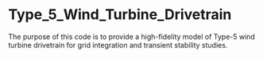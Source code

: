 # Type_5_Wind_Turbine_Drivetrain
The purpose of this code is to provide a high-fidelity model of Type-5 wind turbine drivetrain for grid integration and transient stability studies. 
